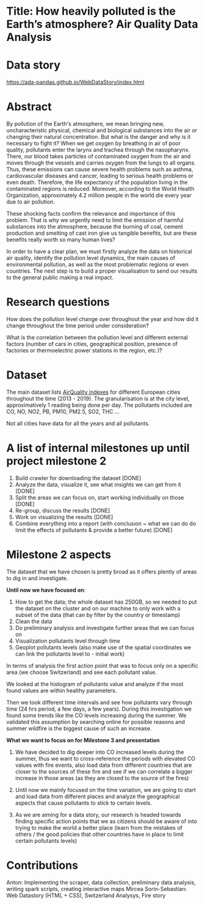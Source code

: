 # Title: How heavily polluted is the Earth’s atmosphere? Air Quality Data Analysis

# Data story
https://ada-pandas.github.io/WebDataStory/index.html

# Abstract
By pollution of the Earth's atmosphere, we mean bringing new, uncharacteristic physical, chemical and biological substances into the air or changing their natural concentration. But what is the danger and why is it necessary to fight it? 
When we get oxygen by breathing in air of poor quality, pollutants enter the larynx and trachea through the nasopharynx. There, our blood takes particles of contaminated oxygen from the air and moves through the vessels and carries oxygen from the lungs to all organs. Thus, these emissions can cause severe health problems such as asthma, cardiovascular diseases and cancer, leading to serious health problems or even death. Therefore, the life expectancy of the population living in the contaminated regions is reduced. Moreover, according to the World Health Organization, approximately 4.2 million people in the world die every year due to air pollution.

These shocking facts confirm the relevance and importance of this problem. That is why we urgently need to limit the emission of harmful substances into the atmosphere, because the burning of coal, cement production and smelting of cast iron give us tangible benefits, but are these benefits really worth so many human lives?

In order to have a clear plan, we must firstly analyze the data on historical air quality, identify the pollution level dynamics, the main causes of environmental pollution, as well as the most problematic regions or even countries. The next step is to build a proper visualisation to send our results to the general public making a real impact.

# Research questions
How does the pollution level change over throughout the year and how did it change throughout the time period under consideration?

What is the correlation between the pollution level and different external factors (number of cars in cities, geographical position, presence of factories or thermoelectric power stations in the region, etc.)?

# Dataset
The main dataset lists [AirQuality indexes](http://discomap.eea.europa.eu/map/fme/AirQualityExport.htm) for different European cities throughout the time (2013 - 2019). The granularisation is at the city level, approximatively 1 reading being done per day. The pollutants included are CO, NO, NO2, PB, PM10, PM2.5, SO2, THC ...

Not all cities have data for all the years and all pollutants.

# A list of internal milestones up until project milestone 2

1. Build crawler for downloading the dataset [DONE]
2. Analyze the data, visualize it, see what insights we can get from it [DONE]
3. Split the areas we can focus on, start working individually on those [DONE]
4. Re-group, discuss the results [DONE]
5. Work on visualizing the results [DONE]
6. Combine everything into a report (with conclusion ~ what we can do do limit the effects of pollutants & provide a better future) [DONE]


# Milestone 2 aspects
The dataset that we have chosen is pretty broad as it offers plently of areas to dig in and investigate. 

**Until now we have focused on**:
1. How to get the data; the whole dataset has 250GB, so we needed to put the dataset on the cluster and on our machine to only work with a subset of the data (that can by filter by the country or timestamp)
2. Clean the data
3. Do preliminary analysis and investigate further areas that we can focus on
4. Visualization pollutants level through time
5. Geoplot pollutants levels (also make use of the spatial coordinates we can link the pollutants level to - initial work)


In terms of analysis the first action point that was to focus only on a specific area (we choose Switzerland) and see each pollutant value. 

We looked at the histogram of pollutants value and analyze if the most found values are within healthy parameters. 

Then we took different time intervals and see how pollutants vary through time (24 hrs period, a few days, a few years). During this investigation we found some trends like the CO levels increasing during the summer. We validated this assumption by searching online for possible reasons and summer wildfire is the biggest cause of such an increase.

**What we want to focus on for Milestone 3 and presentation**
 
 1. We have decided to dig deeper into CO increased levels during the summer, thus we want to cross-reference the periods with elevated CO values with fire events, also load data from different countries that are closer to the sources of these fire and see if we can correlate a bigger increase in those areas (as they are closed to the source of the fires)

 2. Until now we mainly focused on the time variation, we are going to start and load data from different places and analyze the geographical aspects that cause pollutants to stick to certain levels.

 3. As we are aiming for a data story, our research is headed towards finding specific action points that we as citizens should be aware of into trying to make the world a better place (learn from the mistakes of others / the good policies that other countries have in place to limit certain pollutants levels)


# Contributions
Anton: Implementing the scraper, data collection, preliminary data analysis, writing spark scripts, creating interactive maps
Mircea Sorin-Sebastian: Web Datastory (HTML + CSS), Switzerland Analysys, Fire story